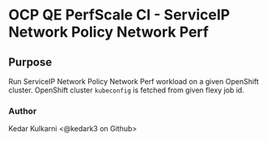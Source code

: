 # OCP QE PerfScale CI - ServiceIP Network Policy Network Perf


## Purpose

Run ServiceIP Network Policy Network Perf workload on a given OpenShift cluster. OpenShift cluster `kubeconfig` is fetched from given flexy job id.

### Author
Kedar Kulkarni <@kedark3 on Github>